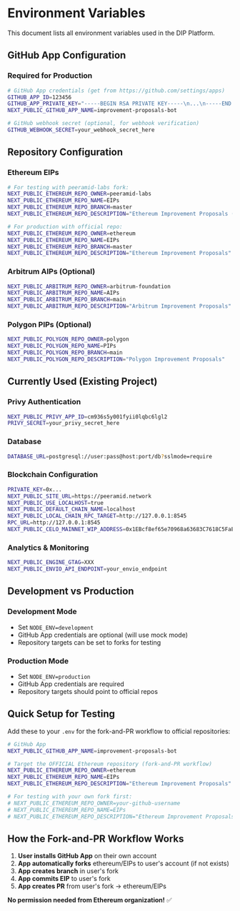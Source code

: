 # Environment Variables

This document lists all environment variables used in the DIP Platform.

## **GitHub App Configuration**

### Required for Production
```bash
# GitHub App credentials (get from https://github.com/settings/apps)
GITHUB_APP_ID=123456
GITHUB_APP_PRIVATE_KEY="-----BEGIN RSA PRIVATE KEY-----\n...\n-----END RSA PRIVATE KEY-----"
NEXT_PUBLIC_GITHUB_APP_NAME=improvement-proposals-bot

# GitHub webhook secret (optional, for webhook verification)
GITHUB_WEBHOOK_SECRET=your_webhook_secret_here
```

## **Repository Configuration**

### Ethereum EIPs
```bash
# For testing with peeramid-labs fork:
NEXT_PUBLIC_ETHEREUM_REPO_OWNER=peeramid-labs
NEXT_PUBLIC_ETHEREUM_REPO_NAME=EIPs
NEXT_PUBLIC_ETHEREUM_REPO_BRANCH=master
NEXT_PUBLIC_ETHEREUM_REPO_DESCRIPTION="Ethereum Improvement Proposals (Testing via peeramid-labs fork)"

# For production with official repo:
NEXT_PUBLIC_ETHEREUM_REPO_OWNER=ethereum
NEXT_PUBLIC_ETHEREUM_REPO_NAME=EIPs
NEXT_PUBLIC_ETHEREUM_REPO_BRANCH=master
NEXT_PUBLIC_ETHEREUM_REPO_DESCRIPTION="Ethereum Improvement Proposals"
```

### Arbitrum AIPs (Optional)
```bash
NEXT_PUBLIC_ARBITRUM_REPO_OWNER=arbitrum-foundation
NEXT_PUBLIC_ARBITRUM_REPO_NAME=AIPs
NEXT_PUBLIC_ARBITRUM_REPO_BRANCH=main
NEXT_PUBLIC_ARBITRUM_REPO_DESCRIPTION="Arbitrum Improvement Proposals"
```

### Polygon PIPs (Optional)
```bash
NEXT_PUBLIC_POLYGON_REPO_OWNER=polygon
NEXT_PUBLIC_POLYGON_REPO_NAME=PIPs
NEXT_PUBLIC_POLYGON_REPO_BRANCH=main
NEXT_PUBLIC_POLYGON_REPO_DESCRIPTION="Polygon Improvement Proposals"
```

## **Currently Used (Existing Project)**

### Privy Authentication
```bash
NEXT_PUBLIC_PRIVY_APP_ID=cm936s5y001fyii0lqbc6lgl2
PRIVY_SECRET=your_privy_secret_here
```

### Database
```bash
DATABASE_URL=postgresql://user:pass@host:port/db?sslmode=require
```

### Blockchain Configuration
```bash
PRIVATE_KEY=0x...
NEXT_PUBLIC_SITE_URL=https://peeramid.network
NEXT_PUBLIC_USE_LOCALHOST=true
NEXT_PUBLIC_DEFAULT_CHAIN_NAME=localhost
NEXT_PUBLIC_LOCAL_CHAIN_RPC_TARGET=http://127.0.0.1:8545
RPC_URL=http://127.0.0.1:8545
NEXT_PUBLIC_CELO_MAINNET_WIP_ADDRESS=0x1EBcf8ef65e70968a63683C7618C5FaE5F32D73F
```

### Analytics & Monitoring
```bash
NEXT_PUBLIC_ENGINE_GTAG=XXX
NEXT_PUBLIC_ENVIO_API_ENDPOINT=your_envio_endpoint
```

## **Development vs Production**

### Development Mode
- Set `NODE_ENV=development`
- GitHub App credentials are optional (will use mock mode)
- Repository targets can be set to forks for testing

### Production Mode
- Set `NODE_ENV=production`
- GitHub App credentials are required
- Repository targets should point to official repos

## **Quick Setup for Testing**

Add these to your `.env` for the fork-and-PR workflow to official repositories:

```bash
# GitHub App
NEXT_PUBLIC_GITHUB_APP_NAME=improvement-proposals-bot

# Target the OFFICIAL Ethereum repository (fork-and-PR workflow)
NEXT_PUBLIC_ETHEREUM_REPO_OWNER=ethereum
NEXT_PUBLIC_ETHEREUM_REPO_NAME=EIPs
NEXT_PUBLIC_ETHEREUM_REPO_DESCRIPTION="Ethereum Improvement Proposals"

# For testing with your own fork first:
# NEXT_PUBLIC_ETHEREUM_REPO_OWNER=your-github-username
# NEXT_PUBLIC_ETHEREUM_REPO_NAME=EIPs
# NEXT_PUBLIC_ETHEREUM_REPO_DESCRIPTION="Ethereum Improvement Proposals (Testing via your fork)"
```

## **How the Fork-and-PR Workflow Works**

1. **User installs GitHub App** on their own account
2. **App automatically forks** ethereum/EIPs to user's account (if not exists)
3. **App creates branch** in user's fork
4. **App commits EIP** to user's fork
5. **App creates PR** from user's fork → ethereum/EIPs

**No permission needed from Ethereum organization!** ✅